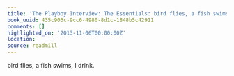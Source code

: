 ```yaml
---
title: 'The Playboy Interview: The Essentials: bird flies, a fish swims, I drink.'
book_uuid: 435c903c-9cc6-4980-8d1c-1848b5c42911
comments: []
highlighted_on: '2013-11-06T00:00:00Z'
location: 
source: readmill
---
```


bird flies, a fish swims, I drink.